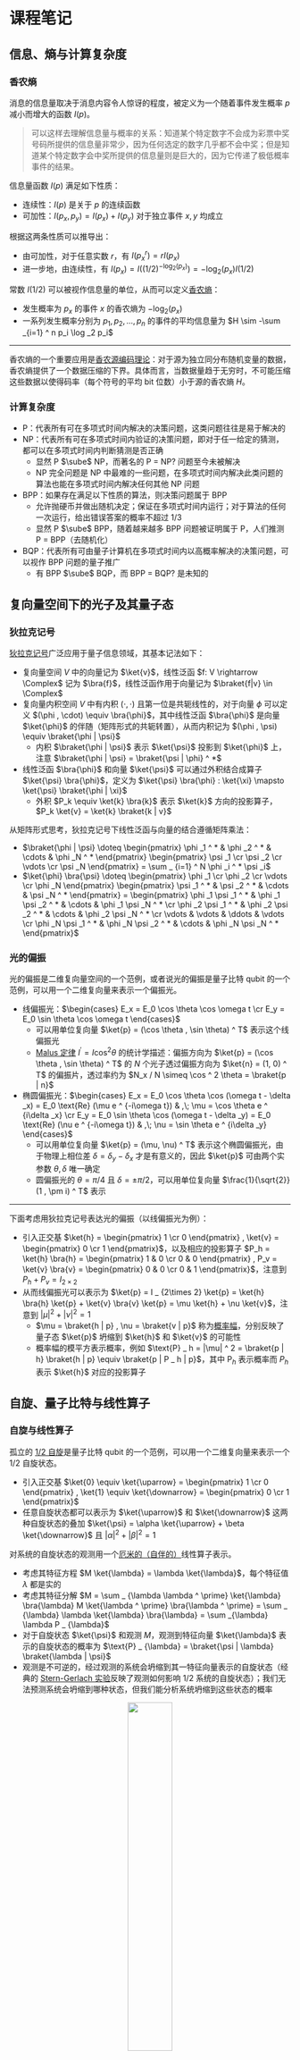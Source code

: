 # 课程笔记

## 信息、熵与计算复杂度

### 香农熵

消息的信息量取决于消息内容令人惊讶的程度，被定义为一个随着事件发生概率 $p$ 减小而增大的函数 $I(p)$。

> 可以这样去理解信息量与概率的关系：知道某个特定数字不会成为彩票中奖号码所提供的信息量非常少，因为任何选定的数字几乎都不会中奖；但是知道某个特定数字会中奖所提供的信息量则是巨大的，因为它传递了极低概率事件的结果。

信息量函数 $I(p)$ 满足如下性质：

- 连续性：$I(p)$ 是关于 $p$ 的连续函数
- 可加性：$I(p_x, p_y) = I(p_x) + I(p_y)$ 对于独立事件 $x, y$ 均成立

根据这两条性质可以推导出：

- 由可加性，对于任意实数 $r$，有 $I(p_x ^ r) = rI(p_x)$
- 进一步地，由连续性，有 $I(p_x) = I((1/2) ^ {-\log _2 (p_x)}) = -\log _2 (p_x) I(1/2)$

常数 $I(1/2)$ 可以被视作信息量的单位，从而可以定义[香农熵](https://en.wikipedia.org/wiki/Entropy_(information_theory))：

- 发生概率为 $p_x$ 的事件 $x$ 的香农熵为 $-\log _2 (p_x)$
- 一系列发生概率分别为 $p_1, p_2, ..., p_n$ 的事件的平均信息量为 $H \sim -\sum _{i=1} ^ n p_i \log _2 p_i$

---

香农熵的一个重要应用是[香农源编码理论](https://en.wikipedia.org/wiki/Entropy_(information_theory))：对于源为独立同分布随机变量的数据，香农熵提供了一个数据压缩的下界。具体而言，当数据量趋于无穷时，不可能压缩这些数据以使得码率（每个符号的平均 bit 位数）小于源的香农熵 $H$。

### 计算复杂度

- P：代表所有可在多项式时间内解决的决策问题，这类问题往往是易于解决的
- NP：代表所有可在多项式时间内验证的决策问题，即对于任一给定的猜测，都可以在多项式时间内判断猜测是否正确
    - 显然 P $\sube$ NP，而著名的 P = NP? 问题至今未被解决
    - NP 完全问题是 NP 中最难的一些问题，在多项式时间内解决此类问题的算法也能在多项式时间内解决任何其他 NP 问题
- BPP：如果存在满足以下性质的算法，则决策问题属于 BPP
    - 允许抛硬币并做出随机决定；保证在多项式时间内运行；对于算法的任何一次运行，给出错误答案的概率不超过 1/3
    - 显然 P $\sube$ BPP，随着越来越多 BPP 问题被证明属于 P，人们推测 P = BPP（去随机化）
- BQP：代表所有可由量子计算机在多项式时间内以高概率解决的决策问题，可以视作 BPP 问题的量子推广
    - 有 BPP $\sube$ BQP，而 BPP = BQP? 是未知的

## 复向量空间下的光子及其量子态

### 狄拉克记号

[狄拉克记号](https://en.wikipedia.org/wiki/Bra%E2%80%93ket_notation)广泛应用于量子信息领域，其基本记法如下：

- 复向量空间 $V$ 中的向量记为 $\ket{v}$，线性泛函 $f: V \rightarrow \Complex$ 记为 $\bra{f}$，线性泛函作用于向量记为 $\braket{f|v} \in \Complex$
- 复向量内积空间 $V$ 中有内积 $(\cdot , \cdot)$ 且第一位是共轭线性的，对于向量 $\phi$ 可以定义 $(\phi , \cdot) \equiv \bra{\phi}$，其中线性泛函 $\bra{\phi}$ 是向量 $\ket{\phi}$ 的伴随（矩阵形式的共轭转置），从而内积记为 $(\phi , \psi) \equiv \braket{\phi | \psi}$
    - 内积 $\braket{\phi | \psi}$ 表示 $\ket{\psi}$ 投影到 $\ket{\phi}$ 上，注意 $\braket{\phi | \psi} = \braket{\psi | \phi} ^ *$
- 线性泛函 $\bra{\phi}$ 和向量 $\ket{\psi}$ 可以通过外积结合成算子 $\ket{\psi} \bra{\phi}$，定义为 $\ket{\psi} \bra{\phi} : \ket{\xi} \mapsto \ket{\psi} \braket{\phi | \xi}$
    - 外积 $P_k \equiv \ket{k} \bra{k}$ 表示 $\ket{k}$ 方向的投影算子，$P_k \ket{v} = \ket{k} \braket{k | v}$

从矩阵形式思考，狄拉克记号下线性泛函与向量的结合遵循矩阵乘法：

- $\braket{\phi | \psi} \doteq \begin{pmatrix} \phi _1 ^ * & \phi _2 ^ * & \cdots & \phi _N ^ * \end{pmatrix} \begin{pmatrix} \psi _1 \cr \psi _2 \cr \vdots \cr \psi _N \end{pmatrix} = \sum _ {i=1} ^ N \phi _i ^ * \psi _i$
- $\ket{\phi} \bra{\psi} \doteq \begin{pmatrix} \phi _1 \cr \phi _2 \cr \vdots \cr \phi _N \end{pmatrix} \begin{pmatrix} \psi _1 ^ * & \psi _2 ^ * & \cdots & \psi _N ^ * \end{pmatrix} = \begin{pmatrix} \phi _1 \psi _1 ^ * & \phi _1 \psi _2 ^ * & \cdots & \phi _1 \psi _N ^ * \cr \phi _2 \psi _1 ^ * & \phi _2 \psi _2 ^ * & \cdots & \phi _2 \psi _N ^ * \cr \vdots & \vdots & \ddots & \vdots \cr \phi _N \psi _1 ^ * & \phi _N \psi _2 ^ * & \cdots & \phi _N \psi _N ^ * \end{pmatrix}$

### 光的偏振

光的偏振是二维复向量空间的一个范例，或者说光的偏振是量子比特 qubit 的一个范例，可以用一个二维复向量来表示一个偏振光。

- 线偏振光：$\begin{cases} E_x = E_0 \cos \theta \cos \omega t \cr E_y = E_0 \sin \theta \cos \omega t \end{cases}$
    - 可以用单位复向量 $\ket{p} = (\cos \theta , \sin \theta) ^ T$ 表示这个线偏振光
    - [Malus 定律](https://en.wikipedia.org/wiki/Polarizer#Malus's_law_and_other_properties) $I ^ {\prime} = I \cos ^ 2 \theta$ 的统计学描述：偏振方向为 $\ket{p} = (\cos \theta , \sin \theta) ^ T$ 的 $N$ 个光子透过偏振方向为 $\ket{n} = (1, 0) ^ T$ 的偏振片，透过率约为 $N_x / N \simeq \cos ^ 2 \theta = \braket{p | n}$
- 椭圆偏振光：$\begin{cases} E_x = E_0 \cos \theta \cos (\omega t - \delta _x) = E_0 \text{Re} (\mu e ^ {-i\omega t}) & ,\; \mu = \cos \theta e ^ {i\delta _x} \cr E_y = E_0 \sin \theta \cos (\omega t - \delta _y) = E_0 \text{Re} (\nu e ^ {-i\omega t}) & ,\; \nu = \sin \theta e ^ {i\delta _y} \end{cases}$
    - 可以用单位复向量 $\ket{p} = (\mu, \nu) ^ T$ 表示这个椭圆偏振光，由于物理上相位差 $\delta = \delta _y - \delta _x$ 才是有意义的，因此 $\ket{p}$ 可由两个实参数 $\theta , \delta$ 唯一确定
    - 圆偏振光的 $\theta = \pi / 4$ 且 $\delta = \pm \pi / 2$，可以用单位复向量 $\frac{1}{\sqrt{2}} (1 , \pm i) ^ T$ 表示

---

下面考虑用狄拉克记号表达光的偏振（以线偏振光为例）：

- 引入正交基 $\ket{h} = \begin{pmatrix} 1 \cr 0 \end{pmatrix} , \ket{v} = \begin{pmatrix} 0 \cr 1 \end{pmatrix}$，以及相应的投影算子 $P_h = \ket{h} \bra{h} = \begin{pmatrix} 1 & 0 \cr 0 & 0 \end{pmatrix} , P_v = \ket{v} \bra{v} = \begin{pmatrix} 0 & 0 \cr 0 & 1 \end{pmatrix}$，注意到 $P_h + P_v = I _ {2\times 2}$
- 从而线偏振光可以表示为 $\ket{p} = I _ {2\times 2} \ket{p} = \ket{h} \bra{h} \ket{p} + \ket{v} \bra{v} \ket{p} = \mu \ket{h} + \nu \ket{v}$，注意到 $|\mu| ^ 2 + |\nu| ^ 2 = 1$
    - $\mu = \braket{h | p} , \nu = \braket{v | p}$ 称为[概率幅](https://en.wikipedia.org/wiki/Probability_amplitude)，分别反映了量子态 $\ket{p}$ 坍缩到 $\ket{h}$ 和 $\ket{v}$ 的可能性
    - 概率幅的模平方表示概率，例如 $\text{P} _ h = |\mu| ^ 2 = \braket{p | h} \braket{h | p} \equiv \braket{p | P _ h | p}$，其中 $\text{P}_h$ 表示概率而 $P_h$ 表示 $\ket{h}$ 对应的投影算子

## 自旋、量子比特与线性算子

### 自旋与线性算子

孤立的 [1/2 自旋](https://en.wikipedia.org/wiki/Spin-1/2)是量子比特 qubit 的一个范例，可以用一个二维复向量来表示一个 1/2 自旋状态。

- 引入正交基 $\ket{0} \equiv \ket{\uparrow} = \begin{pmatrix} 1 \cr 0 \end{pmatrix} , \ket{1} \equiv \ket{\downarrow} = \begin{pmatrix} 0 \cr 1 \end{pmatrix}$
- 任意自旋状态都可以表示为 $\ket{\uparrow}$ 和 $\ket{\downarrow}$ 这两种自旋状态的叠加 $\ket{\psi} = \alpha \ket{\uparrow} + \beta \ket{\downarrow}$ 且 $|\alpha| ^ 2 + |\beta| ^ 2 = 1$

对系统的自旋状态的观测用一个[厄米的（自伴的）](https://en.wikipedia.org/wiki/Self-adjoint_operator)线性算子表示。

- 考虑其特征方程 $M \ket{\lambda} = \lambda \ket{\lambda}$，每个特征值 $\lambda$ 都是实的
- 考虑其特征分解 $M = \sum _ {\lambda \lambda ^ \prime} \ket{\lambda} \bra{\lambda} M \ket{\lambda ^ \prime} \bra{\lambda ^ \prime} = \sum _ {\lambda} \lambda \ket{\lambda} \bra{\lambda} = \sum _{\lambda} \lambda P _ {\lambda}$
- 对于自旋状态 $\ket{\psi}$ 和观测 $M$，观测到特征向量 $\ket{\lambda}$ 表示的自旋状态的概率为 $\text{P} _ {\lambda} = \braket{\psi | \lambda} \braket{\lambda | \psi}$
- 观测是不可逆的，经过观测的系统会坍缩到其一特征向量表示的自旋状态（经典的 [Stern-Gerlach 实验](https://en.wikipedia.org/wiki/Stern%E2%80%93Gerlach_experiment)反映了观测如何影响 1/2 系统的自旋状态）；我们无法预测系统会坍缩到哪种状态，但我们能分析系统坍缩到这些状态的概率

<div style="text-align: center;">
<img src="/assets/images/cs/information/qi/2.jpg" style="width: 40%;">
</div>

### 泡利矩阵

[泡利矩阵](https://en.wikipedia.org/wiki/Pauli_matrices)是三个厄米的 $2 \times 2$ 复向量矩阵，它们本身即可表示三种观测；更为重要的是，它们的线性组合可以构造出沿着任意自旋方向的观测。

三个泡利矩阵及其特征向量如下（注意它们的特征值都是 $\pm 1$，分别对应两种正交的自旋状态）：

- $\sigma _ z = \begin{pmatrix} 1 & 0 \cr 0 & -1 \end{pmatrix}$，$+1$ 对应 $\ket{0}$，$-1$ 对应 $\ket{1}$
- $\sigma _ x = \begin{pmatrix} 0 & 1 \cr 1 & 0 \end{pmatrix}$，$+1$ 对应 $\ket{r} = \frac{1}{\sqrt{2}} \ket{0} + \frac{1}{\sqrt{2}} \ket{1}$，$-1$ 对应 $\ket{l} = \frac{1}{\sqrt{2}} \ket{0} - \frac{1}{\sqrt{2}} \ket{1}$
- $\sigma _ y = \begin{pmatrix} 0 & -i \cr i & 0 \end{pmatrix}$，$+1$ 对应 $\ket{i} = \frac{1}{\sqrt{2}} \ket{0} + \frac{i}{\sqrt{2}} \ket{1}$，$-1$ 对应 $\ket{o} = \frac{1}{\sqrt{2}} \ket{0} - \frac{i}{\sqrt{2}} \ket{1}$

下面展示如何通过泡利矩阵构造出沿着任意自旋方向的观测矩阵：

- 在现实中，自旋方向是由一个三维实向量表示的；而在量子力学中，自旋状态是由一个二维复向量表示的
- 定义泡利向量 $\vec{\sigma} = \sigma _ x \hat{x} + \sigma _ y \hat{y} + \sigma _ z \hat{z}$，对于自旋方向 $\hat{n} = (n_x, n_y, n_z)$，沿着这个方向的观测可以表示成矩阵 $\sigma _ n = \vec{\sigma} \cdot \hat{n} = \sigma _ x n _ x + \sigma _ y n _ y + \sigma _ z n _ z = \begin{pmatrix} n _ z & n _ x - i n _ y \cr n _ x + i n _ y & - n _ z \end{pmatrix}$，注意到这个矩阵的特征值也为 $\pm 1$，分别对应沿着这个自旋方向的两种正交的自旋状态
- 借助泡利向量，我们可以根据任意由三维实向量表示的自旋方向来构造相应的由二维复厄米矩阵表示的观测

### Bloch&thinsp;球

[Bloch 球](https://en.wikipedia.org/wiki/Bloch_sphere)是 qubit 的一种几何表示：

- Bloch 球表面上每一个点都表示一种量子状态（自旋状态）
- Bloch 球中每条穿过球心的轴的两极都表示一对正交的量子状态
- Bloch 球的 $x,y,z$ 轴分别表示三个泡利矩阵对应的正交量子状态
- 量子状态记为 $\ket{\psi} = \cos (\theta / 2) \ket{0} + e ^ {i \phi} \sin (\theta / 2) \ket{1}$

<div style="text-align: center;">
<img src="/assets/images/cs/information/qi/1.jpg" style="width: 40%;">
</div>

关于“为什么 Bloch 球要这样定义”，下面给出一种解释：

首先取基状态 $\ket{0}$ 和 $\ket{1}$，任意量子状态可以表示为基状态的叠加 $\ket{\psi} = \alpha \ket{0} + \beta \ket{1}$，其中 $|\alpha| ^ 2 + |\beta| ^ 2 = 1$；然后考虑以这个量子状态及其正交态 $\ket{\bar{\psi}} = \beta ^ * \ket{0} - \alpha ^ * \ket{1}$ 作为特征向量，利用特征分解构造一个观测：

$$
M = \sum _ {\lambda = \pm 1} \lambda P _ \lambda = \ket{\psi} \bra{\psi} - \ket{\bar{\psi}} \bra{\bar{\psi}} = \begin{pmatrix} |\alpha| ^ 2 - |\beta| ^ 2 & 2\alpha \beta ^ * \cr 2\alpha ^ * \beta & |\beta| ^ 2 - |\alpha| ^ 2 \end{pmatrix}
$$

注意到沿着自旋方向 $\hat{n} = (n_x, n_y, n_z)$ 构造的观测可以表示成矩阵 $\sigma _ n = \vec{\sigma} \cdot \hat{n} = \sigma _ x n _ x + \sigma _ y n _ y + \sigma _ z n _ z = \begin{pmatrix} n _ z & n _ x - i n _ y \cr n _ x + i n _ y & - n _ z \end{pmatrix}$；从而我们可以找到观测 $M$ 对应的自旋方向 $\hat{\psi} = (\psi _ x, \psi _ y, \psi _ z)$，其中 $\psi _ z = |\alpha| ^ 2 - |\beta| ^ 2 ,\; \psi _ x + i\psi _ y = 2\alpha ^ * \beta$。

这时候如果我们取 $\alpha = \cos (\theta / 2) ,\; \beta = \sin (\theta / 2) e ^ {i\phi}$（正如 Bloch 球定义的那样），观测对应的自旋方向可以记为 $\hat{\psi} = (\sin {\theta} \cos {\phi} , \sin {\theta} \sin {\phi} , \cos {\theta})$；注意到这时候自旋方向具有了极坐标的形式，也就是说，Bloch 球一方面可视化了由二维复向量表示的 qubit，另一方面可视化了由三维实向量表示的自旋方向，而且这两者在 Bloch 球中是完全重合的。

